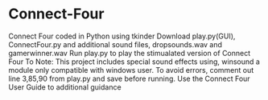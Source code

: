 # Connect-Four
Connect Four coded in Python using tkinder
Download play.py(GUI), ConnectFour.py and additional sound files, dropsounds.wav and gamerwinner.wav
Run play.py to play the stimualated version of Connect Four
To Note: This project includes special sound effects using, winsound a module only compatible with windows user.
  To avoid errors, comment out line 3,85,90 from play.py and save before running.
Use the Connect Four User Guide to additional guidance 
